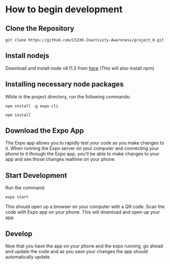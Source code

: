 # How to begin development

## Clone the Repository
```
git clone https://github.com/CS330-Inactivity-Awareness/project_6.git
```

## Install nodejs

Download and install node v8.11.3 from [here](https://nodejs.org/ca/blog/release/v8.11.3/) (This will also install npm)


## Installing necessary node packages
While in the project directory, run the following commands:

```
npm install -g expo-cli
```

```
npm install
```

## Download the Expo App

The Expo app allows you to rapidly test your code as you make changes to it. When running the Expo server on your computer and connecting your phone to it through the Expo app, you'll be able to make changes to your app and see those changes realtime on your phone.


## Start Development

Run the command:
```
expo start
```

This should open up a browser on your computer with a QR code. Scan the code with Expo app on your phone. This will download and open up your app.


## Develop

Now that you have the app on your phone and the expo running, go ahead and update the code and as you save your changes the app should automatically update.
